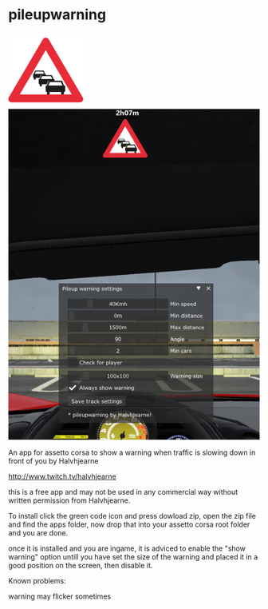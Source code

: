 # pileupwarning

<img src="https://github.com/Halvhjearne/pileupwarning/blob/master/apps/lua/pileupwarning/pileup.png" title="tempscreenshot" width="150">
<img src="https://github.com/Halvhjearne/pileupwarning/blob/main/screenshot.PNG" title="tempscreenshot">

An app for assetto corsa to show a warning when traffic is slowing down in front of you by Halvhjearne

http://www.twitch.tv/halvhjearne

this is a free app and may not be used in any commercial way without written permission from Halvhjearne.

To install click the green code icon and press dowload zip, open the zip file and find the apps folder, now drop that into your assetto corsa root folder and you are done.

once it is installed and you are ingame, it is adviced to enable the "show warning" option untill you have set the size of the warning and placed it in a good position on the screen, then disable it.

Known problems: 

warning may flicker sometimes
